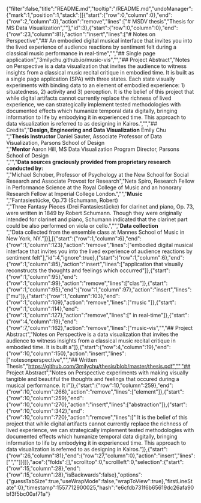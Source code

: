 {"filter":false,"title":"README.md","tooltip":"/README.md","undoManager":{"mark":1,"position":1,"stack":[[{"start":{"row":0,"column":0},"end":{"row":2,"column":0},"action":"remove","lines":["# MSDV thesis","Thesis for MS Data Visualization",""],"id":3},{"start":{"row":0,"column":0},"end":{"row":23,"column":81},"action":"insert","lines":["# Notes on Perspective","## An embodied digital musical interface that invites you into the lived experience of audience reactions by sentiment felt during a classical music performance in real-time","","## Single page application","3milychu.github.io/music-vis","","## Project Abstract","Notes on Perspective is a data visualization that invites the audience to witness insights from a classical music recital critique in embodied time. It is built as a single page application (SPA) with three states. Each state visually experiments with binding data to an element of embodied experience: 1) situatedness, 2) activity and 3) perception. It is the belief of this project that while digital artifacts cannot currently replace the richness of lived experience, we can strategically implement tested methodologies with documented effects which humanize temporal data digitally, bringing information to life by embodying it in experienced time. This approach to data visualization is referred to as designing in Kairos.","","## Credits","**Design, Engineering and Data Visualization** Emily Chu<br>","**Thesis Instructor** Daniel Sauter, Associate Professor of Data Visualization, Parsons School of Design<br>","**Mentor** Aaron Hill, MS Data Visualization Program Director, Parsons School of Design<br>","","**Data sources graciously provided from proprietary research conducted by:**<br>","Michael Schober, Professor of Psychology at the New School for Social Research and Associate Provost for Research","Neta Spiro, Research Fellow in Performance Science at the Royal College of Music and an honorary Research Fellow at Imperial College London.","","**Music**<br>","Fantasiestücke, Op.73 (Schumann, Robert)<br>","Three Fantasy Pieces (Drei Fantasiestücke) for clarinet and piano, Op. 73, were written in 1849 by Robert Schumann. Though they were originally intended for clarinet and piano, Schumann indicated that the clarinet part could be also performed on viola or cello.","","**Data collection**<br>","Data collected from the ensemble class at Mannes School of Music in New York, NY."]}],[{"start":{"row":1,"column":6},"end":{"row":1,"column":123},"action":"remove","lines":["embodied digital musical interface that invites you into the lived experience of audience reactions by sentiment felt"],"id":4,"ignore":true},{"start":{"row":1,"column":6},"end":{"row":1,"column":85},"action":"insert","lines":["application that visually reconstructs the thoughts and feelings which occurred"]},{"start":{"row":1,"column":95},"end":{"row":1,"column":99},"action":"remove","lines":["clas"]},{"start":{"row":1,"column":95},"end":{"row":1,"column":97},"action":"insert","lines":["mu"]},{"start":{"row":1,"column":103},"end":{"row":1,"column":109},"action":"remove","lines":["music "]},{"start":{"row":1,"column":114},"end":{"row":1,"column":127},"action":"remove","lines":[" in real-time"]},{"start":{"row":4,"column":19},"end":{"row":7,"column":162},"action":"remove","lines":["music-vis","","## Project Abstract","Notes on Perspective is a data visualization that invites the audience to witness insights from a classical music recital critique in embodied time. It is built a"]},{"start":{"row":4,"column":19},"end":{"row":10,"column":150},"action":"insert","lines":["notesonperspective","","## Written Thesis","https://github.com/3milychu/thesis/blob/master/thesis.pdf","","## Project Abstract","Notes on Perspective experiments with making visually tangible and beautiful the thoughts and feelings that occured during a musical performance. It i"]},{"start":{"row":10,"column":259},"end":{"row":10,"column":266},"action":"remove","lines":["element"]},{"start":{"row":10,"column":259},"end":{"row":10,"column":270},"action":"insert","lines":["abstraction"]},{"start":{"row":10,"column":342},"end":{"row":10,"column":720},"action":"remove","lines":[" It is the belief of this project that while digital artifacts cannot currently replace the richness of lived experience, we can strategically implement tested methodologies with documented effects which humanize temporal data digitally, bringing information to life by embodying it in experienced time. This approach to data visualization is referred to as designing in Kairos."]},{"start":{"row":26,"column":81},"end":{"row":27,"column":0},"action":"insert","lines":["",""]}]]},"ace":{"folds":[],"scrolltop":0,"scrollleft":0,"selection":{"start":{"row":15,"column":28},"end":{"row":15,"column":28},"isBackwards":false},"options":{"guessTabSize":true,"useWrapMode":false,"wrapToView":true},"firstLineState":0},"timestamp":1557712900025,"hash":"e6cfdb731f6b65619dc26afa90bf3f5bc00af71a"}